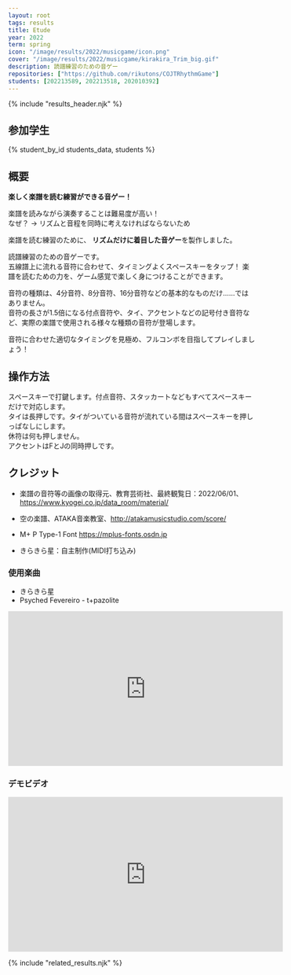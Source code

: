 ```yaml
---
layout: root
tags: results
title: Etude
year: 2022
term: spring
icon: "/image/results/2022/musicgame/icon.png"
cover: "/image/results/2022/musicgame/kirakira_Trim_big.gif"
description: 読譜練習のための音ゲー
repositories: ["https://github.com/rikutons/COJTRhythmGame"]
students: [202213589, 202213518, 202010392]
---
```


{% include "results_header.njk" %}

## 参加学生

{% student_by_id students_data, students %}

## 概要

**楽しく楽譜を読む練習ができる音ゲー​！**

楽譜を読みながら演奏することは難易度が高い！  
なぜ？ → リズムと音程を同時に考えなければならないため

楽譜を読む練習のために、
**リズムだけに着目した音ゲー**を製作しました。

読譜練習のための音ゲーです。  
五線譜上に流れる音符に合わせて、タイミングよくスペースキーをタップ！
楽譜を読むための力を、ゲーム感覚で楽しく身につけることができます。

音符の種類は、4分音符、8分音符、16分音符などの基本的なものだけ……ではありません。  
音符の長さが1.5倍になる付点音符や、タイ、アクセントなどの記号付き音符など、実際の楽譜で使用される様々な種類の音符が登場します。

音符に合わせた適切なタイミングを見極め、フルコンボを目指してプレイしましょう！

## 操作方法

スペースキーで打鍵します。付点音符、スタッカートなどもすべてスペースキーだけで対応します。  
タイは長押しです。タイがついている音符が流れている間はスペースキーを押しっぱなしにします。  
休符は何も押しません。  
アクセントはFとJの同時押しです。

## クレジット

- 楽譜の音符等の画像の取得元、教育芸術社、最終観覧日：2022/06/01、https://www.kyogei.co.jp/data_room/material/

- 空の楽譜、ATAKA音楽教室、http://atakamusicstudio.com/score/

- M+ P Type-1 Font https://mplus-fonts.osdn.jp

- きらきら星：自主制作(MIDI打ち込み)

### 使用楽曲

- きらきら星
- Psyched Fevereiro - t+pazolite

<div class="youtube">
<iframe width="560" height="315" src="https://www.youtube.com/embed/3mufQ1Tt844" title="YouTube video player" frameborder="0" allow="accelerometer; autoplay; clipboard-write; encrypted-media; gyroscope; picture-in-picture" allowfullscreen></iframe>
</div>

### デモビデオ

<div class="youtube">
<iframe width="560" height="315" src="https://www.youtube.com/embed/2D5kfpHlp8Y" title="YouTube video player" frameborder="0" allow="accelerometer; autoplay; clipboard-write; encrypted-media; gyroscope; picture-in-picture" allowfullscreen></iframe>
</div>

{% include "related_results.njk" %}
